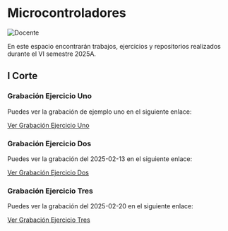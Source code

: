 # Microcontroladores
![Docente](https://img.shields.io/badge/Docente-Julian_Rene_Chaux_Cedeno-FFD700.svg?style=for-the-badge&logo=Docente&logoColor=white)

En este espacio encontrarán trabajos, ejercicios y repositorios realizados durante el VI semestre 2025A.


## I Corte
### Grabación Ejercicio Uno
Puedes ver la grabación de ejemplo uno en el siguiente enlace:

[Ver Grabación Ejercicio Uno](Videos/Grabación_Ejemplo_Uno%202025-02-06%2021.mp4)

### Grabación Ejercicio Dos
Puedes ver la grabación del 2025-02-13 en el siguiente enlace:

[Ver Grabación Ejercicio Dos](Videos/Grabación%202025-02-13%20211904.mp4)

### Grabación Ejercicio Tres
Puedes ver la grabación del 2025-02-20 en el siguiente enlace:

[Ver Grabación Ejercicio Tres](Videos/Grabación%202025-02-20%20210915.mp4)
